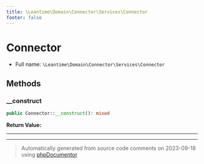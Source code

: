 ```yaml
---
title: \Leantime\Domain\Connector\Services\Connector
footer: false
---
```


# Connector





* Full name: `\Leantime\Domain\Connector\Services\Connector`



## Methods

### __construct



```php
public Connector::__construct(): mixed
```









**Return Value:**





---


---
> Automatically generated from source code comments on 2023-09-18 using [phpDocumentor](http://www.phpdoc.org/)
